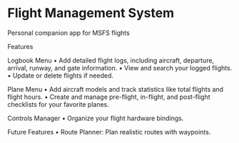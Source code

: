 # Flight Management System
 Personal companion app for MSFS flights

Features

Logbook Menu
	•	Add detailed flight logs, including aircraft, departure, arrival, runway, and gate information.
	•	View and search your logged flights.
	•	Update or delete flights if needed.

Plane Menu
	•	Add aircraft models and track statistics like total flights and flight hours.
	•	Create and manage pre-flight, in-flight, and post-flight checklists for your favorite planes.

Controls Manager
	•	Organize your flight hardware bindings.

Future Features
	•	Route Planner: Plan realistic routes with waypoints.